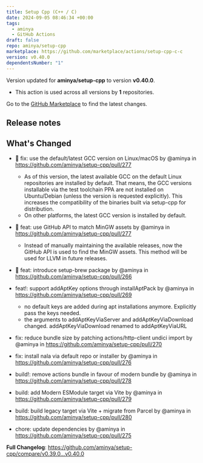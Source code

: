 ```yaml
---
title: Setup Cpp (C++ / C)
date: 2024-09-05 08:46:34 +00:00
tags:
  - aminya
  - GitHub Actions
draft: false
repo: aminya/setup-cpp
marketplace: https://github.com/marketplace/actions/setup-cpp-c-c
version: v0.40.0
dependentsNumber: "1"
---
```



Version updated for **aminya/setup-cpp** to version **v0.40.0**.
- This action is used across all versions by **1** repositories.

Go to the [GitHub Marketplace](https://github.com/marketplace/actions/setup-cpp-c-c) to find the latest changes.

## Release notes

## What's Changed
* 🎉 fix: use the default/latest GCC version on Linux/macOS by @aminya in https://github.com/aminya/setup-cpp/pull/277  
	
	- As of this version, the latest available GCC on the default Linux repositories are installed by default. That means, the GCC versions installable via the test toolchain PPA are not installed on Ubuntu/Debian (unless the version is requested explicitly). This increases the compatibility of the binaries built via setup-cpp for distribution. 
	- On other platforms, the latest GCC version is installed by default. 

* 🎉 feat: use GitHub API to match MinGW assets by @aminya in https://github.com/aminya/setup-cpp/pull/277 
	
	- Instead of manually maintaining the available releases, now the GitHub API is used to find the MinGW assets. This method will be used for LLVM in future releases.

* 🎉  feat: introduce setup-brew package by @aminya in https://github.com/aminya/setup-cpp/pull/266 

* feat!: support addAptKey options through installAptPack by @aminya in https://github.com/aminya/setup-cpp/pull/269
	- no default keys are added during apt installations anymore. Explicitly pass the keys needed.
	- the arguments to addAptKeyViaServer and addAptKeyViaDownload changed. addAptKeyViaDownload renamed to addAptKeyViaURL

* fix: reduce bundle size by patching actions/http-client undici import by @aminya in https://github.com/aminya/setup-cpp/pull/270
* fix: install nala via default repo or installer by @aminya in https://github.com/aminya/setup-cpp/pull/276
* build!: remove actions bundle in favour of modern bundle by @aminya in https://github.com/aminya/setup-cpp/pull/278
* build: add Modern ESModule target via Vite by @aminya in https://github.com/aminya/setup-cpp/pull/279
* build: build legacy target via Vite + migrate from Parcel by @aminya in https://github.com/aminya/setup-cpp/pull/280
* chore: update dependencies by @aminya in https://github.com/aminya/setup-cpp/pull/275


**Full Changelog**: https://github.com/aminya/setup-cpp/compare/v0.39.0...v0.40.0
